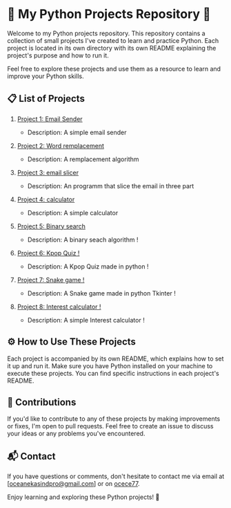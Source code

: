 # 🐍 My Python Projects Repository 🚀

Welcome to my Python projects repository. This repository contains a collection of small projects I've created to learn and practice Python. Each project is located in its own directory with its own README explaining the project's purpose and how to run it.

Feel free to explore these projects and use them as a resource to learn and improve your Python skills.

## 📋 List of Projects

1. [Project 1: Email Sender](/email)
   - Description: A simple email sender
  
     
2. [Project 2: Word remplacement](/str_repl)
   - Description: A remplacement algorithm

3. [Project 3: email slicer](/email_slicer)
   - Description: An programm that slice the email in three part

4. [Project 4: calculator](/calculator)
   - Description: A simple calculator
  
5. [Project 5: Binary search](/binairy_search)
   - Description: A binary seach algorithm !
     
6. [Project 6: Kpop Quiz !](/quiz)
   - Description: A Kpop Quiz made in python  !
      
7. [Project 7: Snake game !](/snake_game)
   - Description: A Snake game made in python Tkinter  !
         
8. [Project 8: Interest calculator !](/interest_calculator)
   - Description: A simple Interest calculator !
   
## ⚙️ How to Use These Projects

Each project is accompanied by its own README, which explains how to set it up and run it. Make sure you have Python installed on your machine to execute these projects. You can find specific instructions in each project's README.

## 🤝 Contributions

If you'd like to contribute to any of these projects by making improvements or fixes, I'm open to pull requests. Feel free to create an issue to discuss your ideas or any problems you've encountered.

## 📬 Contact

If you have questions or comments, don't hesitate to contact me via email at [oceanekasindpro@gmail.com] or on [ocece77](https://github.com/ocece77).

Enjoy learning and exploring these Python projects! 🎉

